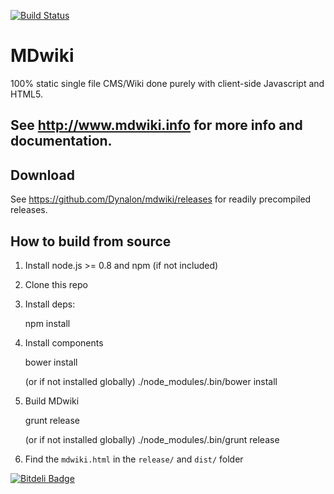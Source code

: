 [![Build Status](https://travis-ci.org/Dynalon/mdwiki.png?branch=master)](https://travis-ci.org/Dynalon/mdwiki)

# MDwiki

100% static single file CMS/Wiki done purely with client-side Javascript and HTML5.

## See http://www.mdwiki.info for more info and documentation.

## Download

See <https://github.com/Dynalon/mdwiki/releases> for readily precompiled releases.

## How to build from source

1. Install node.js >= 0.8 and npm (if not included)
2. Clone this repo
3. Install deps:

   npm install

4. Install components

   bower install

   (or if not installed globally)
   ./node_modules/.bin/bower install

5. Build MDwiki

   grunt release

   (or if not installed globally)
   ./node_modules/.bin/grunt release

6. Find the `mdwiki.html` in the `release/` and `dist/` folder

[![Bitdeli Badge](https://d2weczhvl823v0.cloudfront.net/Dynalon/mdwiki/trend.png)](https://bitdeli.com/free "Bitdeli Badge")
